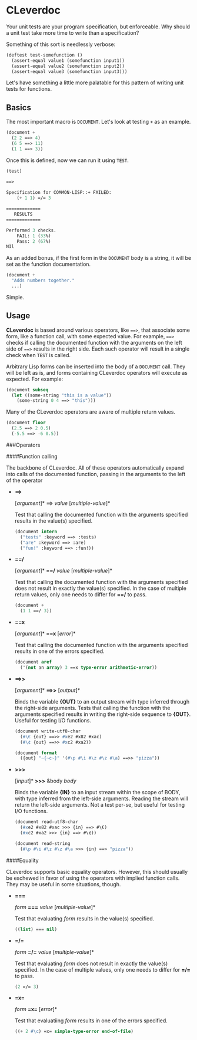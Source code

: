 CLeverdoc
=========

Your unit tests are your program specification, but enforceable. Why should a unit test take more time to write than a specification?

Something of this sort is needlessly verbose:

```lisp
(deftest test-somefunction ()
  (assert-equal value1 (somefunction input1))
  (assert-equal value2 (somefunction input2))
  (assert-equal value3 (somefunction input3)))
```

Let's have something a little more palatable for this pattern of writing unit tests for functions.

Basics
------

The most important macro is `DOCUMENT`. Let's look at testing `+` as an example.

```lisp
(document +
  (2 2 ==> 4)
  (6 5 ==> 11)
  (1 1 ==> 3))
```

Once this is defined, now we can run it using `TEST`.

```lisp
(test)

==>
    
Specification for COMMON-LISP::+ FAILED:
    (+ 1 1) =/= 3

=============
   RESULTS
=============

Performed 3 checks.
    FAIL: 1 (33%)
    Pass: 2 (67%)
NIl
```

As an added bonus, if the first form in the `DOCUMENT` body is a string, it will be set as the function documentation.

```lisp
(document +
  "Adds numbers together."
  ...)
```

Simple.

Usage
-----

**CLeverdoc** is based around various operators, like `==>`, that associate some form, like a function call, with some expected value. For example, `==>` checks if calling the documented function with the arguments on the left side of `==>` results in the right side. Each such operator will result in a single check when `TEST` is called.

Arbitrary Lisp forms can be inserted into the body of a `DOCUMENT` call. They will be left as is, and forms containing CLeverdoc operators will execute as expected. For example:

```lisp
(document subseq
  (let ((some-string "this is a value"))
    (some-string 0 4 ==> "this")))
```

Many of the CLeverdoc operators are aware of multiple return values.

```lisp
(document floor
  (2.5 ==> 2 0.5)
  (-5.5 ==> -6 0.5))
```

###Operators

####Function calling

The backbone of CLeverdoc. All of these operators automatically expand into calls of the documented function, passing in the arguments to the left of the operator

+ **==>**

  [*argument*]\* **==>** *value* [*multiple-value*]\*

  Test that calling the documented function with the arguments specified results in the value(s) specified.

  ```lisp
  (document intern
    ("tests" :keyword ==> :tests)
    ("are" :keyword ==> :are)
    ("fun!" :keyword ==> :fun!))
  ```

+ **==/**

  [*argument*]\* **==/** *value* [*multiple-value*]\*

  Test that calling the documented function with the arguments specified does not result in exactly the value(s) specified. In the case of multiple return values, only one needs to differ for **==/** to pass.

  ```lisp
  (document +
    (1 1 ==/ 3))
  ```

+ **==x**

  [*argument*]\* **==x** [*error*]\*

  Test that calling the documented function with the arguments specified results in one of the errors specified.

  ```lisp
  (document aref
    ('(not an array) 3 ==x type-error arithmetic-error))
  ```

+ **==>>**

  [*argument*]\* **==>>** [*output*]\*

  Binds the variable **{OUT}** to an output stream with type inferred through the right-side arguments. Tests that calling the function with the arguments specified results in writing the right-side sequence to **{OUT}**. Useful for testing I/O functions.

  ```lisp
  (document write-utf8-char
    (#\€ {out} ==>> #xe2 #x82 #xac)
    (#\¢ {out} ==>> #xc2 #xa2))

  (document format
    ({out} "~{~c~}" '(#\p #\i #\z #\z #\a) ==>> "pizza"))
  ```

+ **>>>**

  [*input*]\* **>>>** &body *body*

  Binds the variable **{IN}** to an input stream within the scope of BODY, with type inferred from the left-side arguments. Reading the stream will return the left-side arguments. Not a test per-se, but useful for testing I/O functions.

  ```lisp
  (document read-utf8-char
    (#xe2 #x82 #xac >>> {in} ==> #\€)
    (#xc2 #xa2 >>> {in} ==> #\¢))

  (document read-string
    (#\p #\i #\z #\z #\a >>> {in} ==> "pizza"))
  ```    

####Equality

CLeverdoc supports basic equality operators. However, this should usually be eschewed in favor of using the operators with implied function calls. They may be useful in some situations, though.

+ **===**

  *form* **===** *value* [*multiple-value*]\*

  Test that evaluating *form* results in the value(s) specified.

  ```lisp
  ((list) === nil)
  ```
+ **=/=**

  *form* **=/=** *value* [*multiple-value*]\*

  Test that evaluating *form* does not result in exactly the value(s) specified. In the case of multiple values, only one needs to differ for **=/=** to pass.

  ```lisp
  (2 =/= 3)
  ```
+ **=x=**

  *form* **=x=** [*error*]\*

  Test that evaluatiing *form* results in one of the errors specified.

  ```lisp
  ((+ 2 #\c) =x= simple-type-error end-of-file)
  ```